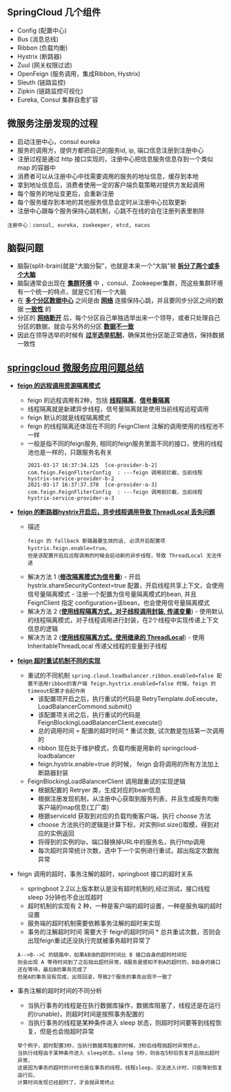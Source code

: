 ## SpringCloud 几个组件

- Config (配置中心)
- Bus (消息总线)
- Ribbon (负载均衡)
- Hystrix (断路器)
- Zuul (网关权限过滤)
- OpenFeign (服务调用，集成Ribbon, Hystrix)
- Sleuth (链路监控)
- Zipkin (链路监控可视化)
- Eureka, Consul 集群自愈扩容

## 微服务注册发现的过程

- 启动注册中心，consul eureka
- 服务的调用方，提供方都把自己的服务id, ip, 端口信息注册到注册中心
- 注册过程是通过 http 接口实现的，注册中心把信息服务信息存到一个类似 map 的容器中
- 消费者可以从注册中心中找需要调用的服务的地址信息，缓存到本地
- 拿到地址信息后，消费者使用一定的客户端负载策略对提供方发起调用
- 每个服务的地址变更后，会重新注册
- 每个服务缓存到本地的其他服务信息会定时从注册中心拉取更新
- 注册中心跟每个服务保持心跳机制，心跳不在线的会在注册列表里剔除

```
注册中心：consul, eureka, zookeeper, etcd, nacos
```

## 脑裂问题
- 脑裂(split-brain)就是“大脑分裂”，也就是本来一个“大脑”被 **[拆分了两个或多个大脑]()**
- 脑裂通常会出现在 **[集群环境]()** 中 ，consul、Zookeeper集群，而这些集群环境有一个统一的特点，就是它们有一个大脑
- 在 **[多个分区数据中心]()** 之间是由 **[网络](#)** 连接保持心跳，并且要同步分区之间的数据 **[一致性]()** 的
- 分区的 **[网络断开]()** 后，每个分区自己单独选举出来一个领导，或者只处理自己分区的数据，就会与另外的分区 **[数据不一致]()**
- 因此在领导选举的时候有 **[过半选举机制](#)**，确保其他分区能正常通信，保持数据一致性

## **[springcloud 微服务应用问题总结]()**
- **[feign 的远程调用资源隔离模式]()**
  - feign 的远程调用有2种，包括 **[线程隔离]()**，**[信号量隔离]()**
  - 线程隔离就是新建异步线程，信号量隔离就是使用当前线程远程调用
  - feign 默认的就是线程隔离模式
  - feign 的线程隔离还体现在不同的 FeignClient 注解的调用使用的线程池不一样
  - 一般是指不同的feign服务, 相同的feign服务里面不同的接口，使用的线程池也是一样的，只跟服务名有关
    ```
    2021-03-17 16:37:34.125  [ce-provider-b-2] com.feign.FeignFliterConfig  : ---feign 调用前拦截，当前线程 hystrix-service-provider-b-2
    2021-03-17 16:37:37.378  [ce-provider-a-3] com.feign.FeignFliterConfig  : ---feign 调用前拦截，当前线程 hystrix-service-provider-a-3
    ```
- **[feign 的断路器hystrix开启后，异步线程调用导致 ThreadLocal 丢失问题]()**
  - 描述
      ```
      feign 的 fallback 断路器要生效的话, 必须开启配置项 hystrix.feign.enable=true。
      但是该配置开启后远程调用的时候会启动新的异步线程，导致 ThreadLocal 无法传递
      ```
  - 解决方法 1 (**[修改隔离模式为信号量]()**)
        - 开启 hystrix.shareSecurityContext=true 配置，开启线程共享上下文，会使用信号量隔离模式
        - 注册一个配置为信号量隔离模式的bean, 并且 FeignClient 指定 configuration=该bean，也会使用信号量隔离模式
  - 解决方法 2 (**[使用线程隔离方式，对子线程调用封装, 传递变量]()**)
        - 使用默认的线程隔离模式，对子线程调用进行封装，在2个线程中实现传递上下文信息的逻辑
  - 解决方法 2 (**[使用线程隔离方式，使用继承的 ThreadLocal]()**)
        - 使用 InheritableThreadLocal 传递父线程的变量到子线程
- **[feign 超时重试机制不同的实现]()**
    - 重试的不同机制
          ```
          spring.cloud.loadbalancer.ribbon.enabled=false 配置不适用ribbon的客户端
          feign.hystrix.enabled=false 时候，feign 的timeout配置才会起作用
          ```
        - 该配置项开启之后，执行重试的代码是 RetryTemplate.doExecute， LoadBalancerCommond.submit()
        - 该配置项关闭之后，执行重试的代码是 FeignBlockingLoadBalancerClient.execute()
        - 总的调用时间 = 配置的超时时间 * 重试次数, 试次数是包括第一次调用的
        - ribbon 现在处于维护模式，负载均衡是用新的 springcloud-loadbalancer
        - feign.hystrix.enable=true 的时候， feign 会将调用的所有方法加上断路器封装
    - FeignBlockingLoadBalancerClient 调用跟重试的实现逻辑
        - 根据配置的 Retryer 类，生成对应的bean信息
        - 根据注册发现机制，从注册中心获取到服务列表，并且生成服务均衡客户端的map信息(工厂类)
        - 根据serviceId 获取到对应的负载均衡客户端，执行 choose 方法
        - choose 方法执行的逻辑是计算下标，对实例list.size()取模，得到对应的实例返回
        - 将得到的实例的Ip，端口替换掉URL中的服务名，执行http调用
        - 每次超时异常统计次数，选中下一个实例进行重试，超出指定次数抛异常

- feign 调用的超时，事务注解的超时，springboot 接口的超时关系
    - springboot 2.2以上版本默认是没有超时机制的,经过测试，接口线程 sleep 3分钟也不会出现超时
    - 超时机制的实现有 2 种，一种是客户端的超时设置，一种是服务端的超时设置
    - 服务端的超时机制需要依赖事务注解的超时来实现
    - 事务的注解超时时间 需要大于 feign的超时时间 * 总共重试次数，否则会出现feign重试还没执行完就被事务超时异常了
    ```
    A-->B-->C 的链路中，如果A到B的超时时间比 B 接口自身的超时时间短
    则会出现 A 等待时间到了之后抛出超时异常，B服务是感知不到A的超时的，B自身的接口还在等待，最后B的事务完成了
    但是A的事务没有完成，出现回滚，导致2个服务的事务出现不一致了
    ```

- 事务注解的超时时间的不同分析
    - 当执行事务的线程是在执行数据库操作，数据库阻塞了，线程还是在运行的(runable)，则超时时间是按照事务配置的
    - 当执行事务的线程是某种条件进入 sleep 状态，则超时时间要等到线程恢复，但是也会抛超时异常
    ```
    举个例子，超时配置3秒，当执行数据库阻塞的时候，3秒后线程抛超时异常终止，
    当执行线程由于某种条件进入 sleep状态，sleep 5秒，则会在5秒后恢复并且抛出超时异常，
    这是因为事务的超时的计时也是在事务的线程，线程sleep，没法进入计时，只能等到恢复运行后，
    计算时间发现已经超时了，才会抛异常终止
    ```
